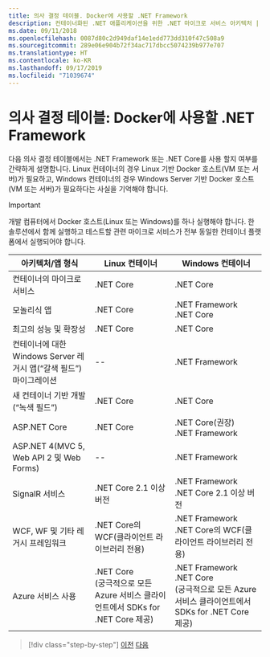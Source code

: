 ```yaml
---
title: 의사 결정 테이블. Docker에 사용할 .NET Framework
description: 컨테이너화된 .NET 애플리케이션을 위한 .NET 마이크로 서비스 아키텍처 | 의사 결정 테이블, Docker에 사용할 .NET Framework
ms.date: 09/11/2018
ms.openlocfilehash: 0087d80c2d949daf14e1edd773dd310f47c508a9
ms.sourcegitcommit: 289e06e904b72f34ac717dbcc5074239b977e707
ms.translationtype: HT
ms.contentlocale: ko-KR
ms.lasthandoff: 09/17/2019
ms.locfileid: "71039674"
---
```

# <a name="decision-table-net-frameworks-to-use-for-docker"></a>의사 결정 테이블: Docker에 사용할 .NET Framework

다음 의사 결정 테이블에서는 .NET Framework 또는 .NET Core를 사용 할지 여부를 간략하게 설명합니다. Linux 컨테이너의 경우 Linux 기반 Docker 호스트(VM 또는 서버)가 필요하고, Windows 컨테이너의 경우 Windows Server 기반 Docker 호스트(VM 또는 서버)가 필요하다는 사실을 기억해야 합니다.

> [!IMPORTANT]
> 개발 컴퓨터에서 Docker 호스트(Linux 또는 Windows)를 하나 실행해야 합니다. 한 솔루션에서 함께 실행하고 테스트할 관련 마이크로 서비스가 전부 동일한 컨테이너 플랫폼에서 실행되어야 합니다.

| 아키텍처/앱 형식 | Linux 컨테이너 | Windows 컨테이너 |
|-------------------------|------------------|--------------------|
| 컨테이너의 마이크로 서비스 | .NET Core | .NET Core |
| 모놀리식 앱 | .NET Core | .NET Framework <br/> .NET Core |
| 최고의 성능 및 확장성 | .NET Core | .NET Core |
| 컨테이너에 대한 Windows Server 레거시 앱(“갈색 필드”) 마이그레이션 | -- | .NET Framework |
| 새 컨테이너 기반 개발(“녹색 필드”) | .NET Core | .NET Core |
| ASP.NET Core | .NET Core | .NET Core(권장) <br/> .NET Framework |
| ASP.NET 4(MVC 5, Web API 2 및 Web Forms) | -- | .NET Framework |
| SignalR 서비스 | .NET Core 2.1 이상 버전 | .NET Framework <br/> .NET Core 2.1 이상 버전 |
| WCF, WF 및 기타 레거시 프레임워크 | .NET Core의 WCF(클라이언트 라이브러리 전용) | .NET Framework <br/> .NET Core의 WCF(클라이언트 라이브러리 전용) |
| Azure 서비스 사용 | .NET Core <br/> (궁극적으로 모든 Azure 서비스 클라이언트에서 SDKs for .NET Core 제공) | .NET Framework <br/> .NET Core <br/> (궁극적으로 모든 Azure 서비스 클라이언트에서 SDKs for .NET Core 제공) |

>[!div class="step-by-step"]
>[이전](net-framework-container-scenarios.md)
>[다음](net-container-os-targets.md)
